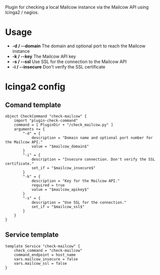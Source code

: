 Plugin for checking a local Mailcow instance via the Mailcow API using Icinga2 / nagios.

# Usage

* **-d / --domain** The domain and optional port to reach the Mailcow instance
* **-k / --key** The Mailcow API key
* **-s / --ssl** Use SSL for the connection to the Mailcow API
* **-i / --insecure** Don't verify the SSL certificate

# Icinga2 config
## Comand template
```
object CheckCommand "check-mailcow" {
    import "plugin-check-command"
    command = [ PluginDir + "/check_mailcow.py" ]
    arguments += {
        "-d" = {
            description = "Domain name and optional port number for the Mailcow API."
            value = "$mailcow_domain$"
        }
        "-i" = {
            description = "Insecure connection. Don't verify the SSL certificate."
            set_if = "$mailcow_insecure$"
        }
        "-k" = {
            description = "Key for the Mailcow API."
            required = true
            value = "$mailcow_apikey$"
        }
        "-s" = {
            description = "Use SSL for the connection."
            set_if = "$mailcow_ssl$"
        }
    }
}
```

## Service template
```
template Service "check-mailcow" {
    check_command = "check-mailcow"
    command_endpoint = host_name
    vars.mailcow_insecure = false
    vars.mailcow_ssl = false
}
